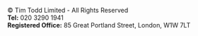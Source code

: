 &copy; Tim Todd Limited - All Rights Reserved 
<br>
<strong>Tel:</strong> 020 3290 1941
<br> 
<strong>Registered Office:</strong> 85 Great Portland Street, London, W1W 7LT